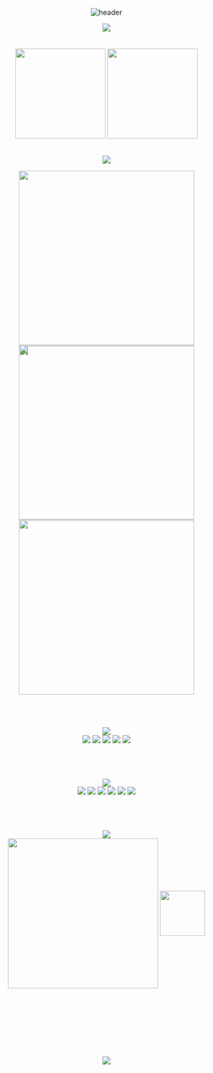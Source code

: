 <div align="center"> 
  
  ![header](https://capsule-render.vercel.app/api?height=100&type=waving&animation=fadeIn&color=0:9DE4FF,20:FFD2D7,50:B4E5FF,80:FFDEE9,100:3CC2FF)

<div align="center">
<a href="https://git.io/typing-svg"><img src="https://readme-typing-svg.demolab.com?font=Caveat&weight=500&size=60&duration=4000&pause=1000&color=82B3ED79&center=true&vCenter=true&random=false&width=435&height=70&lines=eunyoung's+github" /></a>
</div>
</br>
</br>
<div>    
  <a href="https://github.com/eunnu"><img align="center" style="height:180px" src="https://github-readme-stats.vercel.app/api?username=eunnu&theme=transparent&show_icons=true" /></a>
  <a href="https://github.com/eunnu"><img align="center" style="height:180px" src="https://github-readme-stats.vercel.app/api/top-langs/?username=eunnu&layout=compact&&theme=transparent&show_icons=true" /></a>
</div></br></br>
<div style="height:360px;">
  <div align="center">
    <a href="https://git.io/typing-svg"><img src="https://readme-typing-svg.demolab.com?font=Caveat&weight=500&size=30&duration=4000&pause=1000&color=6482B9&center=true&vCenter=true&random=false&repeat=false&width=435&height=70&lines=project" /></a>
  </div>
 
  <a href="https://github.com/eunnu"><img align="center" style="width:350px;" src="https://github-readme-stats.vercel.app/api/pin/?username=eunnu&repo=Bobs&theme=transparent&show_icons=true" /></a>
  <a href="https://github.com/eunnu/Soboro"><img align="center" style="width:350px;" src="https://github-readme-stats.vercel.app/api/pin/?username=eunnu&repo=Soboro&theme=transparent&show_icons=true" /></a></div></br>
  <a href="https://github.com/eunnu/Fri"><img align="center" style="width:350px;" src="https://github-readme-stats.vercel.app/api/pin/?username=eunnu&repo=Fri&theme=transparent&show_icons=true" /></a>
  <a href="https://github.com/eunnu/capstone"><img align="center" style="width:350px;" src="https://github-readme-stats.vercel.app/api/pin/?username=eunnu&repo=capstone&theme=transparent&show_icons=true" /></a>
</div>
  <br/> 
  
  <br/>
  <br/>

</div> 
<div>
  <div align="center">
    <a href="https://git.io/typing-svg"><img src="https://readme-typing-svg.demolab.com?font=Caveat&weight=500&size=30&duration=4000&pause=1000&color=8c8c8c&center=true&vCenter=true&random=false&repeat=false&width=435&height=70&lines=skills" /></a>
  </div>
  <div align="center">
    <img src="https://img.shields.io/badge/C++-512BD4?style=flat&logo=cplusplus&logoColor=white">
    <img src="https://img.shields.io/badge/C-A8B9CC?style=flat&logo=c&logoColor=white">
    <img src="https://img.shields.io/badge/python-3776AB?style=flat&logo=python&logoColor=white">
    <img src="https://img.shields.io/badge/React-61DAFB?style=flat&logo=react&logoColor=white">
    <img src="https://img.shields.io/badge/JS-F7DF1E?style=flat&logo=javascript&logoColor=white">
  </div>
</div>
</br></br></br></br>
<div>
  <div align="center">
    <a href="https://git.io/typing-svg"><img src="https://readme-typing-svg.demolab.com?font=Caveat&weight=500&size=30&duration=4000&pause=1000&color=8c8c8c&center=true&vCenter=true&random=false&repeat=false&width=435&height=70&lines=try" /></a>
  </div>
  <div align="center">
    <img src="https://img.shields.io/badge/Flask-000000?style=flat&logo=flask&logoColor=white">
    <img src="https://img.shields.io/badge/Django-092E20?style=flat&logo=django&logoColor=white">
    <img src="https://img.shields.io/badge/Vue.js-4FC08D?style=flat&logo=vuedotjs&logoColor=white">
    <img src="https://img.shields.io/badge/Next.js-000000?style=flat&logo=nextdotjs&logoColor=white">
    <img src="https://img.shields.io/badge/Redux toolkit-764ABC?style=flat&logo=redux&logoColor=white">
    <img src="https://img.shields.io/badge/Typescript-3178C6?style=flat&logo=typescript&logoColor=white">
  </div>
</div>
</br></br></br></br>


<div>
  <div align="center">
    <a href="https://git.io/typing-svg"><img src="https://readme-typing-svg.demolab.com?font=Caveat&weight=500&size=30&duration=4000&pause=1000&color=8c8c8c&center=true&vCenter=true&random=false&repeat=false&width=435&height=70&lines=Study" /></a>
  </div>
  <div align="center"> 
   <a href="https://github.com/eunnu/coding-flow"><img align="center"  style="width:300px;" src="https://github-readme-stats.vercel.app/api/pin/?username=eunnu&repo=coding-flow&theme=transparent&show_icons=true" /></a>
    <a href="https://github.com/eunnu/coding-flow"><img align="center" style="height:90px;" src="http://mazassumnida.wtf/api/v2/generate_badge?boj=angellina94" /></a>
</div>


</div>
</br></br></br></br></br></br></br></br>
<div align="center"> 
  <a>
    <img src="https://img.shields.io/badge/angellina9413@gmail.com-EA4335?style=for-the-badge&logo=Gmail&logoColor=white">
  </a>
</div>

